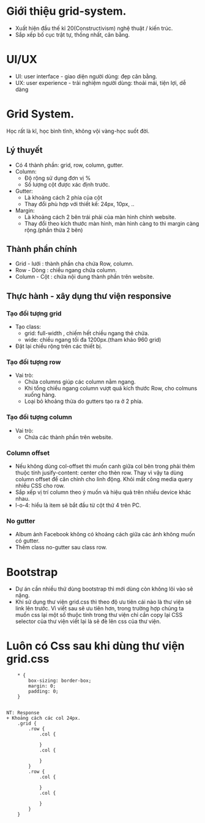 # Giới thiệu grid-system.
+ Xuất hiện đầu thế kỉ 20(Constructivism) nghệ thuật / kiến trúc.
+ Sắp xếp bố cục trật tự, thống nhất, cân bằng.

# UI/UX
+ UI: user interface - giao diện người dùng: đẹp cân bằng.
+ UX: user experience - trải nghiệm người dùng: thoải mái, tiện lợi, dễ dàng

# Grid System.
Học rất là kĩ, học bình tĩnh, không vội vàng-học suốt đời.
## Lý thuyết
+ Có 4 thành phần: grid, row, column, gutter.
+ Column:
    + Độ rộng sử dụng đơn vị %
    + Số lượng cột được xác định trước.
+ Gutter:
    + Là khoảng cách 2 phía của cột
    + Thay đổi phù hợp với thiết kế: 24px, 10px, ..
+ Margin:
    + Là khoảng cách 2 bên trái phải của màn hình chính website.
    + Thay đổi theo kích thước màn hình, màn hình càng to thì margin càng rộng.(phần thừa 2 bên)

## Thành phần chính
+ Grid - lưới : thành phần cha chứa Row, column.
+ Row - Dòng : chiều ngang chứa column.
+ Column - Cột : chứa nội dung thành phần trên website.

## Thực hành - xây dụng thư viện responsive
### Tạo đối tượng grid
+ Tạo class:
    + grid: full-width , chiếm hết chiều ngang thẻ chứa.
    + wide: chiều ngang tối đa 1200px.(tham khảo 960 grid)
+ Đặt lại chiều rộng trên các thiết bị.
### Tạo đối tượng row
+ Vai trò:
    + Chứa columns giúp các column nằm ngang.
    + Khi tổng chiều ngang column vượt quá kích thước Row, cho colmuns xuống hàng.
    + Loại bỏ khoảng thừa do gutters tạo ra ở 2 phía.
### Tạo đối tượng column
+ Vai trò:
    + Chứa các thành phần trên website.

### Column offset
+ Nếu không dùng col-offset thì muốn canh giữa col bên trong phải thêm thuộc tính jusify-content: center
cho thèn row. Thay vì vậy ta dùng column offset để căn chỉnh cho linh động. Khỏi mất công media query nhiều CSS cho row.
+ Sắp xếp vị trí column theo ý muốn và hiệu quả trên nhiều device khác nhau.
+ l-o-4: hiểu là item sẽ bắt đầu từ cột thứ 4 trên PC.

### No gutter
+ Album ảnh Facebook không có khoảng cách giữa các ảnh không muốn có gutter.
+ Thêm class no-gutter sau class row.

# Bootstrap 
+ Dự án cần nhiều thứ dùng bootstrap thì mới dùng còn không lôi vào sẽ nặng.
+ Khi sử dụng thư viện grid.css thì theo độ ưu tiên cái nào là thư viện sẽ link lên trước. Vì viết sau sẽ ưu tiên hơn, trong trường hợp chúng ta muốn css lại một số  thuộc tính trong thư viện chỉ cần copy lại CSS selector của thư viện viết lại là sẽ đè lên css của thư viện.

# Luôn có Css sau khi dùng thư viện grid.css
```
    * {
        box-sizing: border-box;
        margin: 0;
        padding: 0;
    }


NT: Response
+ Khoảng cách các col 24px.
    .grid {
        .row {
            .col {

            }
            .col {

            }
        }
        .row {
            .col {

            }
            .col {
                
            }
        }
    } 
```
